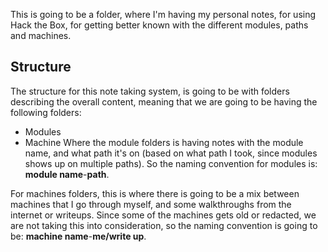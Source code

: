 This is going to be a folder, where I'm having my personal notes, for using Hack the Box, for getting better known with the different modules, paths and machines. 

## Structure
The structure for this note taking system, is going to be with folders describing the overall content, meaning that we are going to be having the following folders:
- Modules
- Machine
Where the module folders is having notes with the module name, and what path it's on (based on what path I took, since modules shows up on multiple paths). So the naming convention for modules is: **module name**-**path**.

For machines folders, this is where there is going to be a mix between machines that I go through myself, and some walkthroughs from the internet or writeups. Since some of the machines gets old or redacted, we are not taking this into consideration, so the naming convention is going to be: **machine name**-**me/write up**.
